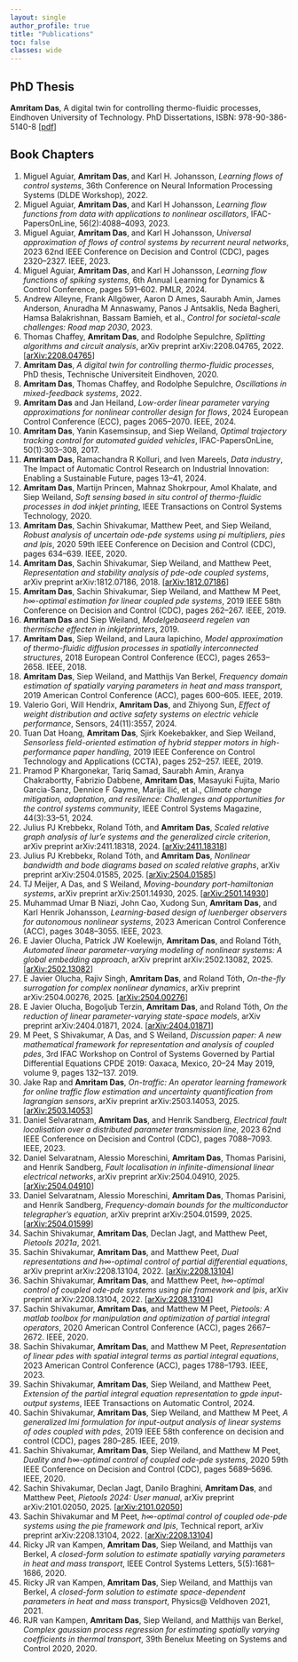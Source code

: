 ```yaml
---
layout: single
author_profile: true
title: "Publications"
toc: false
classes: wide
---
```


## PhD Thesis

**Amritam Das**, A digital twin for controlling thermo-fluidic processes, Eindhoven University of Technology. PhD Dissertations, ISBN: 978-90-386-5140-8
[[pdf](https://research.tue.nl/en/publications/a-digital-twin-for-controlling-thermo-fluidic-processes)]

<!-- ## Manuscripts -->

## Book Chapters

<ol id="customlistjournal" style="counter-reset: elementcounter 8;">

<li>Miguel Aguiar, <b>Amritam Das</b>, and Karl H. Johansson, <i>Learning flows of control systems</i>, 36th Conference on Neural Information Processing Systems (DLDE Workshop), 2022.</li>
  <li>Miguel Aguiar, <b>Amritam Das</b>, and Karl H Johansson, <i>Learning flow functions from data with applications to nonlinear oscillators</i>, IFAC-PapersOnLine, 56(2):4088–4093, 2023.</li>
  <li>Miguel Aguiar, <b>Amritam Das</b>, and Karl H Johansson, <i>Universal approximation of flows of control systems by recurrent neural networks</i>, 2023 62nd IEEE Conference on Decision and Control (CDC), pages 2320–2327. IEEE, 2023.</li>
  <li>Miguel Aguiar, <b>Amritam Das</b>, and Karl H Johansson, <i>Learning flow functions of spiking systems</i>, 6th Annual Learning for Dynamics & Control Conference, pages 591–602. PMLR, 2024.</li>
  <li>Andrew Alleyne, Frank Allgöwer, Aaron D Ames, Saurabh Amin, James Anderson, Anuradha M Annaswamy, Panos J Antsaklis, Neda Bagheri, Hamsa Balakrishnan, Bassam Bamieh, et al., <i>Control for societal-scale challenges: Road map 2030</i>, 2023.</li>
  <li>Thomas Chaffey, <b>Amritam Das</b>, and Rodolphe Sepulchre, <i>Splitting algorithms and circuit analysis</i>, arXiv preprint arXiv:2208.04765, 2022. [<a href="https://arxiv.org/abs/2208.04765" style="color:black">arXiv:2208.04765</a>]</li>
  <li><b>Amritam Das</b>, <i>A digital twin for controlling thermo-fluidic processes</i>, PhD thesis, Technische Universiteit Eindhoven, 2020.</li>
  <li><b>Amritam Das</b>, Thomas Chaffey, and Rodolphe Sepulchre, <i>Oscillations in mixed-feedback systems</i>, 2022.</li>
  <li><b>Amritam Das</b> and Jan Heiland, <i>Low-order linear parameter varying approximations for nonlinear controller design for flows</i>, 2024 European Control Conference (ECC), pages 2065–2070. IEEE, 2024.</li>
  <li><b>Amritam Das</b>, Yanin Kasemsinsup, and Siep Weiland, <i>Optimal trajectory tracking control for automated guided vehicles</i>, IFAC-PapersOnLine, 50(1):303–308, 2017.</li>
  <li><b>Amritam Das</b>, Ramachandra R Kolluri, and Iven Mareels, <i>Data industry</i>, The Impact of Automatic Control Research on Industrial Innovation: Enabling a Sustainable Future, pages 13–41, 2024.</li>
  <li><b>Amritam Das</b>, Martijn Princen, Mahnaz Shokrpour, Amol Khalate, and Siep Weiland, <i>Soft sensing based in situ control of thermo-fluidic processes in dod inkjet printing</i>, IEEE Transactions on Control Systems Technology, 2020.</li>
  <li><b>Amritam Das</b>, Sachin Shivakumar, Matthew Peet, and Siep Weiland, <i>Robust analysis of uncertain ode-pde systems using pi multipliers, pies and lpis</i>, 2020 59th IEEE Conference on Decision and Control (CDC), pages 634–639. IEEE, 2020.</li>
  <li><b>Amritam Das</b>, Sachin Shivakumar, Siep Weiland, and Matthew Peet, <i>Representation and stability analysis of pde-ode coupled systems</i>, arXiv preprint arXiv:1812.07186, 2018. [<a href="https://arxiv.org/abs/1812.07186" style="color:black">arXiv:1812.07186</a>]</li>
  <li><b>Amritam Das</b>, Sachin Shivakumar, Siep Weiland, and Matthew M Peet, <i>h∞-optimal estimation for linear coupled pde systems</i>, 2019 IEEE 58th Conference on Decision and Control (CDC), pages 262–267. IEEE, 2019.</li>
  <li><b>Amritam Das</b> and Siep Weiland, <i>Modelgebaseerd regelen van thermische effecten in inkjetprinters</i>, 2019.</li>
  <li><b>Amritam Das</b>, Siep Weiland, and Laura Iapichino, <i>Model approximation of thermo-fluidic diffusion processes in spatially interconnected structures</i>, 2018 European Control Conference (ECC), pages 2653–2658. IEEE, 2018.</li>
  <li><b>Amritam Das</b>, Siep Weiland, and Matthijs Van Berkel, <i>Frequency domain estimation of spatially varying parameters in heat and mass transport</i>, 2019 American Control Conference (ACC), pages 600–605. IEEE, 2019.</li>
  <li>Valerio Gori, Will Hendrix, <b>Amritam Das</b>, and Zhiyong Sun, <i>Effect of weight distribution and active safety systems on electric vehicle performance</i>, Sensors, 24(11):3557, 2024.</li>
  <li>Tuan Dat Hoang, <b>Amritam Das</b>, Sjirk Koekebakker, and Siep Weiland, <i>Sensorless field-oriented estimation of hybrid stepper motors in high-performance paper handling</i>, 2019 IEEE Conference on Control Technology and Applications (CCTA), pages 252–257. IEEE, 2019.</li>
  <li>Pramod P Khargonekar, Tariq Samad, Saurabh Amin, Aranya Chakrabortty, Fabrizio Dabbene, <b>Amritam Das</b>, Masayuki Fujita, Mario Garcia-Sanz, Dennice F Gayme, Marija Ilić, et al., <i>Climate change mitigation, adaptation, and resilience: Challenges and opportunities for the control systems community</i>, IEEE Control Systems Magazine, 44(3):33–51, 2024.</li>
  <li>Julius PJ Krebbekx, Roland Tóth, and <b>Amritam Das</b>, <i>Scaled relative graph analysis of lur’e systems and the generalized circle criterion</i>, arXiv preprint arXiv:2411.18318, 2024. [<a href="https://arxiv.org/abs/2411.18318" style="color:black">arXiv:2411.18318</a>]</li>
  <li>Julius PJ Krebbekx, Roland Tóth, and <b>Amritam Das</b>, <i>Nonlinear bandwidth and bode diagrams based on scaled relative graphs</i>, arXiv preprint arXiv:2504.01585, 2025. [<a href="https://arxiv.org/abs/2504.01585" style="color:black">arXiv:2504.01585</a>]</li>
  <li>TJ Meijer, A Das, and S Weiland, <i>Moving-boundary port-hamiltonian systems</i>, arXiv preprint arXiv:2501.14930, 2025. [<a href="https://arxiv.org/abs/2501.14930" style="color:black">arXiv:2501.14930</a>]</li>
  <li>Muhammad Umar B Niazi, John Cao, Xudong Sun, <b>Amritam Das</b>, and Karl Henrik Johansson, <i>Learning-based design of luenberger observers for autonomous nonlinear systems</i>, 2023 American Control Conference (ACC), pages 3048–3055. IEEE, 2023.</li>
  <li>E Javier Olucha, Patrick JW Koelewijn, <b>Amritam Das</b>, and Roland Tóth, <i>Automated linear parameter-varying modeling of nonlinear systems: A global embedding approach</i>, arXiv preprint arXiv:2502.13082, 2025. [<a href="https://arxiv.org/abs/2502.13082" style="color:black">arXiv:2502.13082</a>]</li>
  <li>E Javier Olucha, Rajiv Singh, <b>Amritam Das</b>, and Roland Tóth, <i>On-the-fly surrogation for complex nonlinear dynamics</i>, arXiv preprint arXiv:2504.00276, 2025. [<a href="https://arxiv.org/abs/2504.00276" style="color:black">arXiv:2504.00276</a>]</li>
  <li>E Javier Olucha, Bogoljub Terzin, <b>Amritam Das</b>, and Roland Tóth, <i>On the reduction of linear parameter-varying state-space models</i>, arXiv preprint arXiv:2404.01871, 2024. [<a href="https://arxiv.org/abs/2404.01871" style="color:black">arXiv:2404.01871</a>]</li>
  <li>M Peet, S Shivakumar, A Das, and S Weiland, <i>Discussion paper: A new mathematical framework for representation and analysis of coupled pdes</i>, 3rd IFAC Workshop on Control of Systems Governed by Partial Differential Equations CPDE 2019: Oaxaca, Mexico, 20–24 May 2019, volume 9, pages 132–137. 2019.</li>
  <li>Jake Rap and <b>Amritam Das</b>, <i>On-traffic: An operator learning framework for online traffic flow estimation and uncertainty quantification from lagrangian sensors</i>, arXiv preprint arXiv:2503.14053, 2025. [<a href="https://arxiv.org/abs/2503.14053" style="color:black">arXiv:2503.14053</a>]</li>
  <li>Daniel Selvaratnam, <b>Amritam Das</b>, and Henrik Sandberg, <i>Electrical fault localisation over a distributed parameter transmission line</i>, 2023 62nd IEEE Conference on Decision and Control (CDC), pages 7088–7093. IEEE, 2023.</li>
  <li>Daniel Selvaratnam, Alessio Moreschini, <b>Amritam Das</b>, Thomas Parisini, and Henrik Sandberg, <i>Fault localisation in infinite-dimensional linear electrical networks</i>, arXiv preprint arXiv:2504.04910, 2025. [<a href="https://arxiv.org/abs/2504.04910" style="color:black">arXiv:2504.04910</a>]</li>
  <li>Daniel Selvaratnam, Alessio Moreschini, <b>Amritam Das</b>, Thomas Parisini, and Henrik Sandberg, <i>Frequency-domain bounds for the multiconductor telegrapher’s equation</i>, arXiv preprint arXiv:2504.01599, 2025. [<a href="https://arxiv.org/abs/2504.01599" style="color:black">arXiv:2504.01599</a>]</li>
  <li>Sachin Shivakumar, <b>Amritam Das</b>, Declan Jagt, and Matthew Peet, <i>Pietools 2021a</i>, 2021.</li>
  <li>Sachin Shivakumar, <b>Amritam Das</b>, and Matthew Peet, <i>Dual representations and h∞-optimal control of partial differential equations</i>, arXiv preprint arXiv:2208.13104, 2022. [<a href="https://arxiv.org/abs/2208.13104" style="color:black">arXiv:2208.13104</a>]</li>
  <li>Sachin Shivakumar, <b>Amritam Das</b>, and Matthew Peet, <i>h∞-optimal control of coupled ode-pde systems using pie framework and lpis</i>, arXiv preprint arXiv:2208.13104, 2022. [<a href="https://arxiv.org/abs/2208.13104" style="color:black">arXiv:2208.13104</a>]</li>
  <li>Sachin Shivakumar, <b>Amritam Das</b>, and Matthew M Peet, <i>Pietools: A matlab toolbox for manipulation and optimization of partial integral operators</i>, 2020 American Control Conference (ACC), pages 2667–2672. IEEE, 2020.</li>
  <li>Sachin Shivakumar, <b>Amritam Das</b>, and Matthew M Peet, <i>Representation of linear pdes with spatial integral terms as partial integral equations</i>, 2023 American Control Conference (ACC), pages 1788–1793. IEEE, 2023.</li>
  <li>Sachin Shivakumar, <b>Amritam Das</b>, Siep Weiland, and Matthew Peet, <i>Extension of the partial integral equation representation to gpde input-output systems</i>, IEEE Transactions on Automatic Control, 2024.</li>
  <li>Sachin Shivakumar, <b>Amritam Das</b>, Siep Weiland, and Matthew M Peet, <i>A generalized lmi formulation for input-output analysis of linear systems of odes coupled with pdes</i>, 2019 IEEE 58th conference on decision and control (CDC), pages 280–285. IEEE, 2019.</li>
  <li>Sachin Shivakumar, <b>Amritam Das</b>, Siep Weiland, and Matthew M Peet, <i>Duality and h∞-optimal control of coupled ode-pde systems</i>, 2020 59th IEEE Conference on Decision and Control (CDC), pages 5689–5696. IEEE, 2020.</li>
  <li>Sachin Shivakumar, Declan Jagt, Danilo Braghini, <b>Amritam Das</b>, and Matthew Peet, <i>Pietools 2024: User manual</i>, arXiv preprint arXiv:2101.02050, 2025. [<a href="https://arxiv.org/abs/2101.02050" style="color:black">arXiv:2101.02050</a>]</li>
  <li>Sachin Shivakumar and M Peet, <i>h∞-optimal control of coupled ode-pde systems using the pie framework and lpis</i>, Technical report, arXiv preprint arXiv:2208.13104, 2022. [<a href="https://arxiv.org/abs/2208.13104" style="color:black">arXiv:2208.13104</a>]</li>
  <li>Ricky JR van Kampen, <b>Amritam Das</b>, Siep Weiland, and Matthijs van Berkel, <i>A closed-form solution to estimate spatially varying parameters in heat and mass transport</i>, IEEE Control Systems Letters, 5(5):1681–1686, 2020.</li>
  <li>Ricky JR van Kampen, <b>Amritam Das</b>, Siep Weiland, and Matthijs van Berkel, <i>A closed-form solution to estimate space-dependent parameters in heat and mass transport</i>, Physics@ Veldhoven 2021, 2021.</li>
  <li>RJR van Kampen, <b>Amritam Das</b>, Siep Weiland, and Matthijs van Berkel, <i>Complex gaussian process regression for estimating spatially varying coefficients in thermal transport</i>, 39th Benelux Meeting on Systems and Control 2020, 2020.</li>

  </ol>



<!-- <ol id="customlistjournal" style="counter-reset: elementcounter 7;">
<li> <b>A. Fontan</b>, and C. Altafini, <i>Pseudoinverses of signed Laplacian matrices</i>, SIAM Journal on Matrix Analysis and Applications (SIMAX), vol. 44 (2), pp. 622--647, 2023, DOI: <a href="https://doi.org/10.1137/22M1493392" style="color:black">10.1137/22M1493392</a>
[<a href="/papers/journals/Fontan2021Pseudoinverses.pdf">pdf</a>]
</li>

<li> <b>A. Fontan</b>, L. Wang, Y. Hong, G. Shi, and C. Altafini, <i>Multi-agent consensus over time-invariant and time-varying signed digraphs via eventual positivity</i>, IEEE Transactions on Automatic Control, vol. 68 (9), pp. 5429--5444, 2023, DOI: <a href="https://ieeexplore.ieee.org/document/9965602" style="color:black">10.1109/TAC.2022.3225472</a>, [<a href="/papers/journals/Fontan2022MAS.pdf">pdf</a>, <a href="https://arxiv.org/abs/2203.04215">arXiv:2203.04215</a>]
</li>

<li> <b>A. Fontan</b> and C. Altafini, <i>The role of frustration in collective decision-making dynamical processes on multiagent signed networks</i>, IEEE Transactions on Automatic Control, vol. 67 (10), pp. 5191--5206, 2022, DOI: <a href="https://ieeexplore.ieee.org/document/9591259" style="color:black">10.1109/TAC.2021.3123222</a>
[<a href="/papers/journals/Fontan2021RoleFrustration.pdf">pdf</a>]
</li>

<li> <b>A. Fontan</b> and C. Altafini, <i>A signed network perspective on the government formation process in parliamentary democracies</i>, Scientific Reports, vol. 11 (5134), 2021, DOI: <a href="https://www.nature.com/articles/s41598-021-84147-3" style="color:black">10.1038/s41598-021-84147-3</a> [<a href="/papers/journals/Fontan2021Signed.pdf">pdf</a>, <a href="/papers/journals/Fontan2021Signed_SI.pdf">SI</a>]
</li>

<li> <b>A. Fontan</b>, G. Shi, X. Hu and C. Altafini, <i>Interval Consensus for Multiagent Networks</i>, IEEE Transactions on Automatic Control, vol. 65 (5), pp. 1855--1869, 2019,
DOI: <a href="https://ieeexplore.ieee.org/document/8742903" style="color:black">10.1109/TAC.2019.2924131</a> [<a href="/papers/journals/Fontan2019Interval.pdf">pdf</a>]
</li>

<li> <b>A. Fontan</b> and C. Altafini, <i>Multiequilibria Analysis for a Class of Collective Decision-Making Networked Systems</i>, IEEE Transactions on Control of Network Systems, vol. 5 (4), pp. 1931--1940, 2018, DOI: <a href="https://ieeexplore.ieee.org/document/8110687" style="color:black">10.1109/TCNS.2017.2774014</a> [<a href="/papers/journals/Fontan2018MultiEquilibria.pdf">pdf</a>]
</li>
</ol>

## Conference papers (peer-reviewed)

<ol id="customlistconference" style="counter-reset: elementcounter 9;">
<li> M. Farjadnia, <b>A. Fontan</b>, A. Russo, K. H. Johansson, and M. Molinari, <i>What influences occupants' behavior in residential buildings? An experimental study on window operation in the KTH Live-In Lab</i>, 7th IEEE Conference on Control Technology and Applications (CCTA), Bridgetown, Barbados, August 16-18, 2023 <br>
[<a href="https://arxiv.org/abs/2307.08090">arXiv:2307.08090</a>]</li>

<li> <b>A. Fontan</b>, M. Farjadnia, J. Llewellyn, C. Katzeff, M. Molinari, V. Cvetkovic, and K. H. Johansson, <i>Social interactions for a sustainable lifestyle: The design of an experimental case study</i>, 22nd IFAC World Congress, Yokohama, Japan, July 2023 [<a href="/papers/conferences/Fontan2023Social.pdf">pdf</a>,<a href="https://arxiv.org/abs/2309.11310">arXiv:2309.11310</a>]</li>

<li> L. Wang, <b>A. Fontan</b>, Y. Hong, G. Shi, and Claudio Altafini, <i>Multi-agent consensus over signed graphs with switching topology</i>, 20th European Control Conference (ECC), London, UK, July 2022</li>

<li> <b>A. Fontan</b> and C. Altafini, <i>On the properties of Laplacian pseudoinverses</i>, 60th IEEE Conference on Decision and Control (CDC), Austin, Texas, USA, December 2021, DOI: <a href="https://ieeexplore.ieee.org/document/9683525" style="color:black">10.1109/CDC45484.2021.9683525</a></li>

<li> <b>A. Fontan</b> and C. Altafini, <i>Describing government formation processes through collective multiagent dynamics on signed networks</i> (extended abstract), 1st Virtual IFAC World Congress, July 2020</li>

<li> <b>A. Fontan</b> and C. Altafini, <i>Achieving a decision in antagonistic multiagent networks: frustration determined commitment strength</i>, 57th IEEE Conference on Decision and Control (CDC), Miami Beach, FL, USA, December 2018, DOI: <a href="https://ieeexplore.ieee.org/document/8619615" style="color:black">10.1109/CDC.2018.8619615</a> [<a href="/papers/conferences/Fontan2018Achieving.pdf">pdf</a>]</li>

<li> <b>A. Fontan</b> and C. Altafini, <i>Investigating mixed-sign equilibria for nonlinear collective decision-making systems</i>, 56th IEEE Conference on Decision and Control (CDC), Melbourne, Australia, December 2017, DOI: <a href="https://ieeexplore.ieee.org/document/8263755" style="color:black">10.1109/CDC.2017.8263755</a></li>

<li> <b>A. Fontan</b>, G. Shi, X. Hu and C. Altafini, <i>Interval Consensus: a novel class of constrained consensus problems for multiagent networks</i>, 56th IEEE Conference on Decision and Control (CDC), Melbourne, Australia, December 2017, DOI: <a href="https://ieeexplore.ieee.org/document/8264270" style="color:black">10.1109/CDC.2017.8264270</a></li>
</ol>

## Chapters in Books

1. S. Hirche, A. Ames, T. Samad, **A. Fontan**, F. Lamnabhi-Lagarrigue, _Cyber-physical Human Systems_, Ch. 4.D, _in_ Control for Societal-scale Challenges: Road Map 2030, Eds. A. M. Annaswamy, K. H. Johansson, and G. J. Pappas, IEEE Control Systems Society Publication, 2023, [ieeecss.org/control-societal-scale-challenges-roadmap-2030](https://ieeecss.org/control-societal-scale-challenges-road-map-2030)
 -->